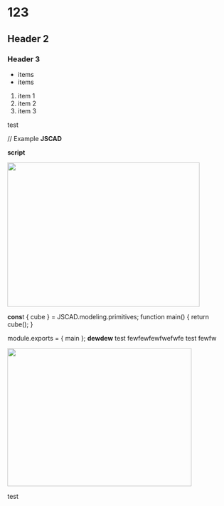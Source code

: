 # 123

## Header 2

### Header 3

* items
* items

1. item 1
2. item 2
3. item 3

test

// Example **JSCAD**&#x20;

**script**&#x20;

<img height="324" width="432" src="https://s3.us-east-1.amazonaws.com/varcad.io/11be503e-5830-49aa-aedd-c78d0f62e577.jpg" />

**cons**t { cube } = JSCAD.modeling.primitives;
function main() { return cube(); }&#x20;

module.exports = { main }; **dewdew** test fewfewfewfwefwfe test fewfw

<img height="310" width="414" src="https://s3.us-east-1.amazonaws.com/varcad.io/caf9c3bd-ef2f-46bb-a7d7-5b45d17c19a2.jpg" />

test